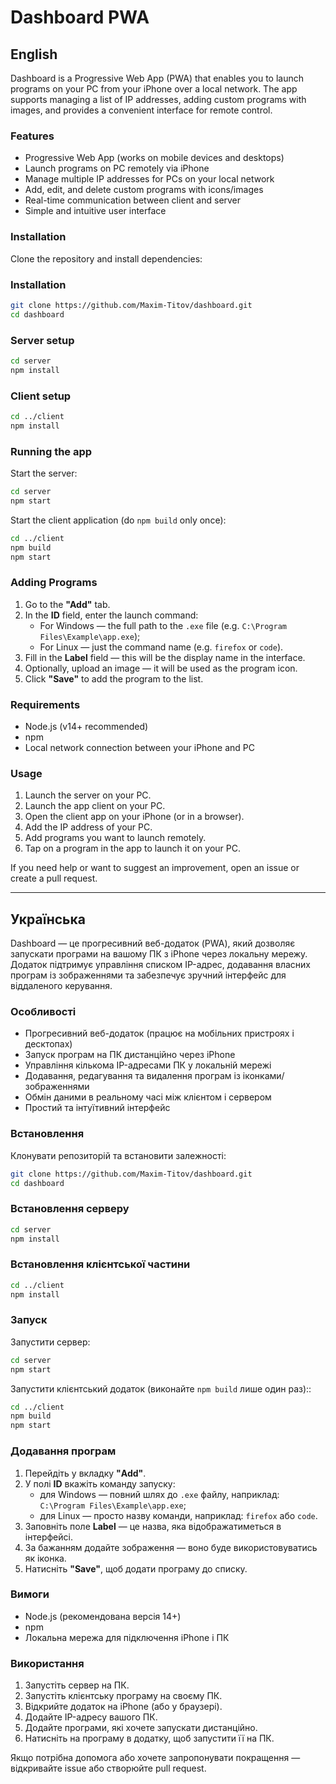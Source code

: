 # Dashboard PWA

## English

Dashboard is a Progressive Web App (PWA) that enables you to launch programs on your PC from your iPhone over a local network. The app supports managing a list of IP addresses, adding custom programs with images, and provides a convenient interface for remote control.

### Features

- Progressive Web App (works on mobile devices and desktops)
- Launch programs on PC remotely via iPhone
- Manage multiple IP addresses for PCs on your local network
- Add, edit, and delete custom programs with icons/images
- Real-time communication between client and server
- Simple and intuitive user interface

### Installation

Clone the repository and install dependencies:

### Installation

```bash
git clone https://github.com/Maxim-Titov/dashboard.git
cd dashboard
```

### Server setup

```bash
cd server
npm install
```

### Client setup

```bash
cd ../client
npm install
```

### Running the app

Start the server:

```bash
cd server
npm start
```

Start the client application (do ```npm build``` only once):

```bash
cd ../client
npm build
npm start
```

### Adding Programs

1. Go to the **"Add"** tab.
2. In the **ID** field, enter the launch command:
   - For Windows — the full path to the `.exe` file (e.g. `C:\Program Files\Example\app.exe`);
   - For Linux — just the command name (e.g. `firefox` or `code`).
3. Fill in the **Label** field — this will be the display name in the interface.
4. Optionally, upload an image — it will be used as the program icon.
5. Click **"Save"** to add the program to the list.

### Requirements

- Node.js (v14+ recommended)
- npm
- Local network connection between your iPhone and PC

### Usage
1. Launch the server on your PC.
2. Launch the app client on your PC.
3. Open the client app on your iPhone (or in a browser).
4. Add the IP address of your PC.
5. Add programs you want to launch remotely.
6. Tap on a program in the app to launch it on your PC.

If you need help or want to suggest an improvement, open an issue or create a pull request.

---

## Українська

Dashboard — це прогресивний веб-додаток (PWA), який дозволяє запускати програми на вашому ПК з iPhone через локальну мережу. Додаток підтримує управління списком IP-адрес, додавання власних програм із зображеннями та забезпечує зручний інтерфейс для віддаленого керування.

### Особливості

- Прогресивний веб-додаток (працює на мобільних пристроях і десктопах)
- Запуск програм на ПК дистанційно через iPhone
- Управління кількома IP-адресами ПК у локальній мережі
- Додавання, редагування та видалення програм із іконками/зображеннями
- Обмін даними в реальному часі між клієнтом і сервером
- Простий та інтуїтивний інтерфейс

### Встановлення

Клонувати репозиторій та встановити залежності:

```bash
git clone https://github.com/Maxim-Titov/dashboard.git
cd dashboard
```

### Встановлення серверу

```bash
cd server
npm install
```

### Встановлення клієнтської частини

```bash
cd ../client
npm install
```

### Запуск

Запустити сервер:

```bash
cd server
npm start
```

Запустити клієнтський додаток (виконайте ```npm build``` лише один раз)::

```bash
cd ../client
npm build
npm start
```

### Додавання програм

1. Перейдіть у вкладку **"Add"**.
2. У полі **ID** вкажіть команду запуску:
   - для Windows — повний шлях до `.exe` файлу, наприклад: `C:\Program Files\Example\app.exe`;
   - для Linux — просто назву команди, наприклад: `firefox` або `code`.
3. Заповніть поле **Label** — це назва, яка відображатиметься в інтерфейсі.
4. За бажанням додайте зображення — воно буде використовуватись як іконка.
5. Натисніть **"Save"**, щоб додати програму до списку.

### Вимоги

- Node.js (рекомендована версія 14+)
- npm
- Локальна мережа для підключення iPhone і ПК

### Використання

1. Запустіть сервер на ПК.
2. Запустіть клієнтську програму на своєму ПК.
3. Відкрийте додаток на iPhone (або у браузері).
4. Додайте IP-адресу вашого ПК.
5. Додайте програми, які хочете запускати дистанційно.
6. Натисніть на програму в додатку, щоб запустити її на ПК.

Якщо потрібна допомога або хочете запропонувати покращення — відкривайте issue або створюйте pull request.
